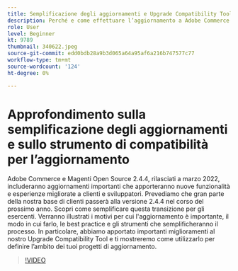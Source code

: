```yaml
---
title: Semplificazione degli aggiornamenti e Upgrade Compatibility Tool
description: Perché e come effettuare l’aggiornamento a Adobe Commerce e Magenti Open Source 2.4.4
role: User
level: Beginner
kt: 9789
thumbnail: 340622.jpeg
source-git-commit: edd0bdb28a9b3d065a64a95af6a216b747577c77
workflow-type: tm+mt
source-wordcount: '124'
ht-degree: 0%

---
```


# Approfondimento sulla semplificazione degli aggiornamenti e sullo strumento di compatibilità per l’aggiornamento

Adobe Commerce e Magenti Open Source 2.4.4, rilasciati a marzo 2022, includeranno aggiornamenti importanti che apporteranno nuove funzionalità e esperienze migliorate a clienti e sviluppatori. Prevediamo che gran parte della nostra base di clienti passerà alla versione 2.4.4 nel corso del prossimo anno. Scopri come semplificare questa transizione per gli esercenti. Verranno illustrati i motivi per cui l&#39;aggiornamento è importante, il modo in cui farlo, le best practice e gli strumenti che semplificheranno il processo. In particolare, abbiamo apportato importanti miglioramenti al nostro Upgrade Compatibility Tool e ti mostreremo come utilizzarlo per definire l’ambito dei tuoi progetti di aggiornamento.

>[!VIDEO](https://video.tv.adobe.com/v/340622/?quality=12&learn=on)
